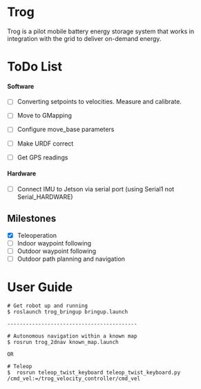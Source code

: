# Trog
Trog is a pilot mobile battery energy storage system that works in integration with the grid to deliver on-demand energy.  

ToDo List
========

#### Software
* [ ] Converting setpoints to velocities. Measure and calibrate.
* [ ] Move to GMapping
* [ ] Configure move_base parameters
* [ ] Make URDF correct
* [ ] Get GPS readings


#### Hardware
* [ ] Connect IMU to Jetson via serial port (using Serial1 not Serial_HARDWARE)

## Milestones
* [X] Teleoperation
* [ ] Indoor waypoint following
* [ ] Outdoor waypoint following
* [ ] Outdoor path planning and navigation

User Guide
===
    # Get robot up and running
    $ roslaunch trog_bringup bringup.launch
    
    ------------------------------------------

    # Autonomous navigation within a known map
    $ rosrun trog_2dnav known_map.launch

    OR

    # Teleop
    $  rosrun teleop_twist_keyboard teleop_twist_keyboard.py /cmd_vel:=/trog_velocity_controller/cmd_vel
    


